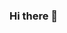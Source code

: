 ### Hi there 👋

<meta http-equiv="refresh" content="3;URL=https://angelsdemos.github.io/kaganhazalkocdemir/">

